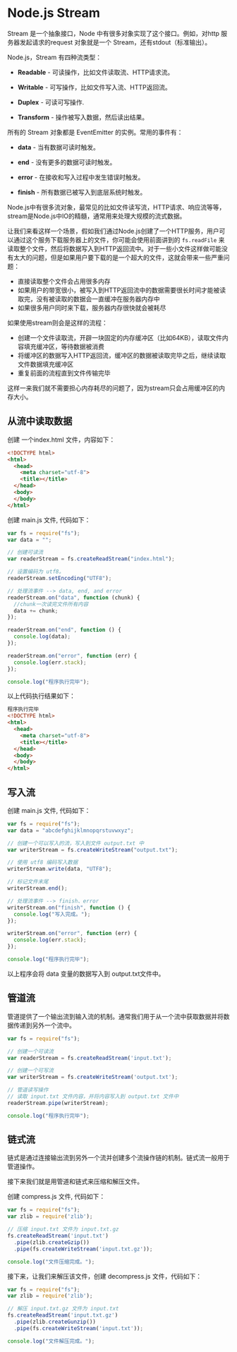 # Node.js Stream

Stream 是一个抽象接口，Node 中有很多对象实现了这个接口。例如，对http 服务器发起请求的request 对象就是一个 Stream，还有stdout（标准输出）。

Node.js，Stream 有四种流类型：

- **Readable** - 可读操作，比如文件读取流、HTTP请求流。

- **Writable** - 可写操作，比如文件写入流、HTTP返回流。

- **Duplex** - 可读可写操作.

- **Transform** - 操作被写入数据，然后读出结果。

所有的 Stream 对象都是 EventEmitter 的实例。常用的事件有：

- **data** - 当有数据可读时触发。

- **end** - 没有更多的数据可读时触发。

- **error** - 在接收和写入过程中发生错误时触发。

- **finish** - 所有数据已被写入到底层系统时触发。

Node.js中有很多流对象，最常见的比如文件读写流，HTTP请求、响应流等等，stream是Node.js中IO的精髓，通常用来处理大规模的流式数据。

让我们来看这样一个场景，假如我们通过Node.js创建了一个HTTP服务，用户可以通过这个服务下载服务器上的文件，你可能会使用前面讲到的 `fs.readFile` 来读取整个文件，然后将数据写入到HTTP返回流中。对于一些小文件这样做可能没有太大的问题，但是如果用户要下载的是一个超大的文件，这就会带来一些严重问题：

- 直接读取整个文件会占用很多内存
- 如果用户的带宽很小，被写入到HTTP返回流中的数据需要很长时间才能被读取完，没有被读取的数据会一直缓冲在服务器内存中
- 如果很多用户同时来下载，服务器内存很快就会被耗尽

如果使用stream则会是这样的流程：

- 创建一个文件读取流，开辟一块固定的内存缓冲区（比如64KB），读取文件内容填充缓冲区，等待数据被消费
- 将缓冲区的数据写入HTTP返回流，缓冲区的数据被读取完毕之后，继续读取文件数据填充缓冲区
- 重复前面的流程直到文件传输完毕

这样一来我们就不需要担心内存耗尽的问题了，因为stream只会占用缓冲区的内存大小。

## 从流中读取数据

创建 一个index.html 文件，内容如下：

```html
<!DOCTYPE html>
<html>
  <head>
    <meta charset="utf-8">
    <title></title>
  </head>
  <body>
  </body>
</html>
```

创建 main.js 文件, 代码如下：

```js
var fs = require("fs");
var data = "";

// 创建可读流
var readerStream = fs.createReadStream("index.html");

// 设置编码为 utf8。
readerStream.setEncoding("UTF8");

// 处理流事件 --> data, end, and error
readerStream.on("data", function (chunk) {
  //chunk一次读完文件所有内容
  data += chunk;
});

readerStream.on("end", function () {
  console.log(data);
});

readerStream.on("error", function (err) {
  console.log(err.stack);
});

console.log("程序执行完毕");
```

以上代码执行结果如下：

```html
程序执行完毕
<!DOCTYPE html>
<html>
  <head>
    <meta charset="utf-8">
    <title></title>
  </head>
  <body>
  </body>
</html>
```

## 写入流

创建 main.js 文件, 代码如下：

```js
var fs = require("fs");
var data = "abcdefghijklmnopqrstuvwxyz";

// 创建一个可以写入的流，写入到文件 output.txt 中
var writerStream = fs.createWriteStream("output.txt");

// 使用 utf8 编码写入数据
writerStream.write(data, "UTF8");

// 标记文件末尾
writerStream.end();

// 处理流事件 --> finish、error
writerStream.on("finish", function () {
  console.log("写入完成。");
});

writerStream.on("error", function (err) {
  console.log(err.stack);
});

console.log("程序执行完毕");
```

以上程序会将 data 变量的数据写入到 output.txt文件中。

## 管道流

管道提供了一个输出流到输入流的机制。通常我们用于从一个流中获取数据并将数据传递到另外一个流中。

```js
var fs = require("fs");

// 创建一个可读流
var readerStream = fs.createReadStream('input.txt');

// 创建一个可写流
var writerStream = fs.createWriteStream('output.txt');

// 管道读写操作
// 读取 input.txt 文件内容，并将内容写入到 output.txt 文件中
readerStream.pipe(writerStream);

console.log("程序执行完毕");
```

## 链式流

链式是通过连接输出流到另外一个流并创建多个流操作链的机制。链式流一般用于管道操作。

接下来我们就是用管道和链式来压缩和解压文件。

创建 compress.js 文件, 代码如下：

```js
var fs = require("fs");
var zlib = require('zlib');

// 压缩 input.txt 文件为 input.txt.gz
fs.createReadStream('input.txt')
  .pipe(zlib.createGzip())
  .pipe(fs.createWriteStream('input.txt.gz'));

console.log("文件压缩完成。");
```

接下来，让我们来解压该文件，创建 decompress.js 文件，代码如下：

```js
var fs = require("fs");
var zlib = require('zlib');

// 解压 input.txt.gz 文件为 input.txt
fs.createReadStream('input.txt.gz')
  .pipe(zlib.createGunzip())
  .pipe(fs.createWriteStream('input.txt'));

console.log("文件解压完成。");
```
